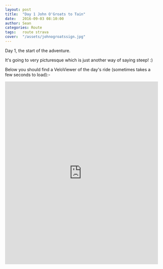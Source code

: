 ```yaml
---
layout: post
title:  "Day 1 John O'Groats to Tain"
date:   2016-09-03 08:10:00
author: Sean
categories: Route
tags:	route strava
cover:  "/assets/johnogroatssign.jpg"
---
```


Day 1, the start of the adventure.

It's going to very picturesque which is just another way of saying
steep! :)

Below you should find a VeloViewer of the day's ride (sometimes takes a
few seconds to load):-

<iframe style="width:100%;height:600px;" src="https://veloviewer.com/routes/5267986/embed2" frameborder="0" scrolling="no" markdown="0"></iframe>
